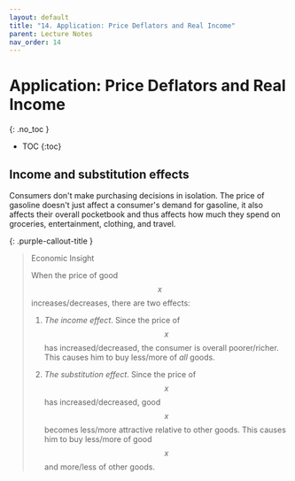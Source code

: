 ```yaml
---
layout: default
title: "14. Application: Price Deflators and Real Income"
parent: Lecture Notes
nav_order: 14
---
```


# Application: Price Deflators and Real Income
{: .no_toc }

- TOC
{:toc}




## Income and substitution effects

Consumers don't make purchasing decisions in isolation. The price of gasoline doesn't just affect a consumer's demand for gasoline, it also affects their overall pocketbook and thus affects how much they spend on groceries, entertainment, clothing, and travel.




{: .purple-callout-title }
> Economic Insight
>
> When the price of good $$x$$ increases/decreases, there are two effects:
>
> 1. *The income effect*. Since the price of $$x$$ has increased/decreased, the consumer is overall poorer/richer. This causes him to buy less/more of *all* goods.
>
> 2. *The substitution effect*. Since the price of $$x$$ has increased/decreased, good $$x$$ becomes less/more attractive relative to other goods. This causes him to buy less/more of good $$x$$ and more/less of other goods.



